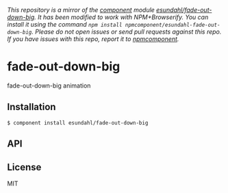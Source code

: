*This repository is a mirror of the [component](http://component.io) module [esundahl/fade-out-down-big](http://github.com/esundahl/fade-out-down-big). It has been modified to work with NPM+Browserify. You can install it using the command `npm install npmcomponent/esundahl-fade-out-down-big`. Please do not open issues or send pull requests against this repo. If you have issues with this repo, report it to [npmcomponent](https://github.com/airportyh/npmcomponent).*

# fade-out-down-big

  fade-out-down-big animation

## Installation

    $ component install esundahl/fade-out-down-big

## API

   

## License

  MIT
